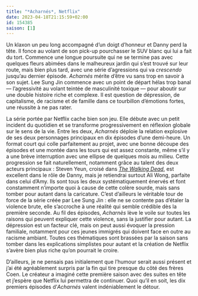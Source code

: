 ```yaml
---
title: "*Acharnés*, Netflix"
date: 2023-04-18T21:15:59+02:00
id: 154385 
saison: [1]
---
```


Un klaxon un peu long accompagné d’un doigt d’honneur et Danny perd la tête. Il fonce au volant de son pick-up pourchasser le SUV blanc qui lui a fait du tort. Commence une longue poursuite qui ne se termine pas avec quelques fleurs abimées dans le malheureux jardin qui s’est trouvé sur leur route, mais bien plus tard, avec une série d’agressions qui va *crescendo* jusqu’au dernier épisode. *Acharnés* mérite d’être vu sans trop en savoir à son sujet. Lee Sung Jin commence avec un point de départ hélas trop banal — l’agressivité au volant teintée de masculinité toxique — pour aboutir sur une double histoire riche et complexe. Il est question de dépression, de capitalisme, de racisme et de famille dans ce tourbillon d’émotions fortes, une réussite à ne pas rater.

La série portée par Netflix cache bien son jeu. Elle débute avec un petit incident du quotidien et se transforme progressivement en réflexion globale sur le sens de la vie. Entre les deux, *Acharnés* déploie la relation explosive de ses deux personnages principaux en dix épisodes d’une demi-heure. Un format court qui colle parfaitement au projet, avec une bonne découpe des épisodes et une montée dans les tours qui est assez constante, même s’il y a une brève interruption avec une ellipse de quelques mois au milieu. Cette progression se fait naturellement, notamment grâce au talent des deux acteurs principaux : Steven Yeun, croisé dans [*The Walking Dead*](https://voiretmanger.fr/walking-dead-darabont-kirkman-amc/), est excellent dans le rôle de Danny, mais je retiendrai surtout Ali Wong, parfaite dans celui d’Amy. Ils sont tous les deux systématiquement énervés et font constamment n’importe quoi à cause de cette colère sourde, mais sans tomber pour autant dans la caricature. C’est d’ailleurs le véritable tour de force de la série créée par Lee Sung Jin : elle ne se contente pas d’étaler la violence brute, elle s’accroche à une réalité qui semble crédible dès la première seconde. Au fil des épisodes, *Acharnès* lève le voile sur toutes les raisons qui peuvent expliquer cette violence, sans la justifier pour autant. La dépression est un facteur clé, mais on peut aussi évoquer la pression familiale, notamment pour ces jeunes immigrés qui doivent face en outre au racisme ambiant. Toutes ces thématiques sont brassées par la saison sans tomber dans les explications simplistes pour autant et la création de Netflix s’avère bien plus riche qu’on pourrait le croire.

D’ailleurs, je ne pensais pas initialement que l’humour serait aussi présent et j’ai été agréablement surpris par la fin qui tire presque du côté des frères Coen. Le créateur a imaginé cette première saison avec des suites en tête et j’espère que Netflix lui permettra de continuer. Quoi qu’il en soit, les dix premiers épisodes d’*Acharnés* valent indéniablement le détour. 
